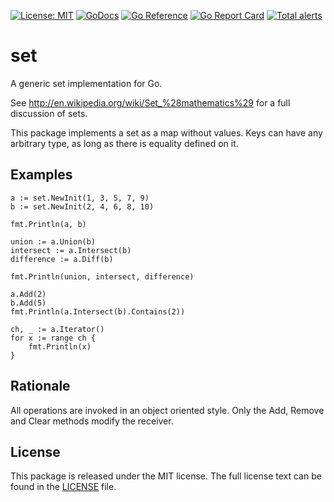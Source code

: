 [![License: MIT](https://img.shields.io/badge/License-MIT-blue.svg)](https://opensource.org/licenses/MIT)
[![GoDocs](https://godocs.io/github.com/hweidner/set?status.svg)](https://godocs.io/github.com/hweidner/set)
[![Go Reference](https://pkg.go.dev/badge/github.com/hweidner/set.svg)](https://pkg.go.dev/github.com/hweidner/set)
[![Go Report Card](https://goreportcard.com/badge/github.com/hweidner/set)](https://goreportcard.com/report/github.com/hweidner/set)
[![Total alerts](https://img.shields.io/lgtm/alerts/g/hweidner/set.svg?logo=lgtm&logoWidth=18)](https://lgtm.com/projects/g/hweidner/set/alerts/)

set
===

A generic set implementation for Go.

See http://en.wikipedia.org/wiki/Set_%28mathematics%29 for a full discussion
of sets.

This package implements a set as a map without values. Keys can have any
arbitrary type, as long as there is equality defined on it.

Examples
--------

	a := set.NewInit(1, 3, 5, 7, 9)
	b := set.NewInit(2, 4, 6, 8, 10)

	fmt.Println(a, b)

	union := a.Union(b)
	intersect := a.Intersect(b)
	difference := a.Diff(b)

	fmt.Println(union, intersect, difference)

	a.Add(2)
	b.Add(5)
	fmt.Println(a.Intersect(b).Contains(2))
	
	ch, _ := a.Iterator()
	for x := range ch {
		fmt.Println(x)
	}


Rationale
---------

All operations are invoked in an object oriented style. Only the Add, Remove
and Clear methods modify the receiver.

License
-------

This package is released under the MIT license.
The full license text can be found in the [LICENSE](LICENSE) file.

